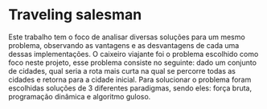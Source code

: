 # Traveling salesman
Este trabalho tem o foco de analisar diversas soluções para um mesmo problema, observando as vantagens e as desvantagens de cada uma dessas implementações. O caixeiro viajante foi o problema escolhido como foco neste projeto, esse problema consiste no seguinte: dado um conjunto de cidades, qual seria a rota mais curta na qual se percorre todas as cidades e retorna para a cidade inicial. Para solucionar o problema foram escolhidas soluções de 3 diferentes paradigmas, sendo eles: força bruta, programação dinâmica e algoritmo guloso.
